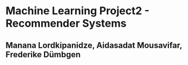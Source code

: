 # Machine Learning Project2 - Recommender Systems
## Manana Lordkipanidze, Aidasadat Mousavifar, Frederike Dümbgen


